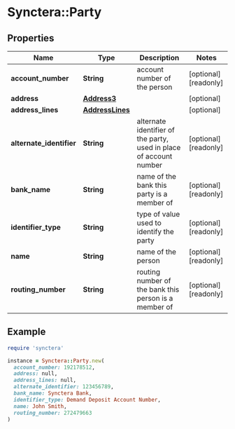 # Synctera::Party

## Properties

| Name | Type | Description | Notes |
| ---- | ---- | ----------- | ----- |
| **account_number** | **String** | account number of the person | [optional][readonly] |
| **address** | [**Address3**](Address3.md) |  | [optional] |
| **address_lines** | [**AddressLines**](AddressLines.md) |  | [optional] |
| **alternate_identifier** | **String** | alternate identifier of the party, used in place of account number | [optional][readonly] |
| **bank_name** | **String** | name of the bank this party is a member of | [optional][readonly] |
| **identifier_type** | **String** | type of value used to identify the party | [optional][readonly] |
| **name** | **String** | name of the person | [optional][readonly] |
| **routing_number** | **String** | routing number of the bank this person is a member of | [optional][readonly] |

## Example

```ruby
require 'synctera'

instance = Synctera::Party.new(
  account_number: 192178512,
  address: null,
  address_lines: null,
  alternate_identifier: 123456789,
  bank_name: Synctera Bank,
  identifier_type: Demand Deposit Account Number,
  name: John Smith,
  routing_number: 272479663
)
```

